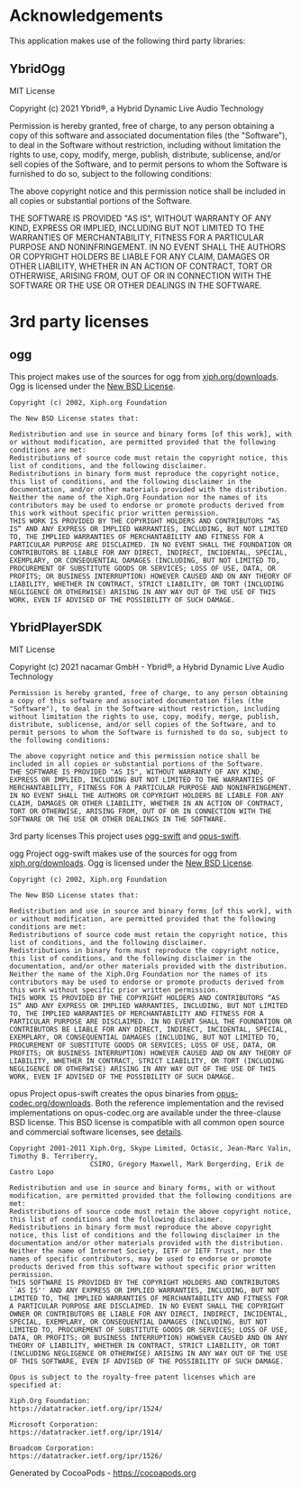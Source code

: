 # Acknowledgements
This application makes use of the following third party libraries:

## YbridOgg

MIT License

Copyright (c) 2021 Ybrid®, a Hybrid Dynamic Live Audio Technology

Permission is hereby granted, free of charge, to any person obtaining a copy
of this software and associated documentation files (the "Software"), to deal
in the Software without restriction, including without limitation the rights
to use, copy, modify, merge, publish, distribute, sublicense, and/or sell
copies of the Software, and to permit persons to whom the Software is
furnished to do so, subject to the following conditions:

The above copyright notice and this permission notice shall be included in all
copies or substantial portions of the Software.

THE SOFTWARE IS PROVIDED "AS IS", WITHOUT WARRANTY OF ANY KIND, EXPRESS OR
IMPLIED, INCLUDING BUT NOT LIMITED TO THE WARRANTIES OF MERCHANTABILITY,
FITNESS FOR A PARTICULAR PURPOSE AND NONINFRINGEMENT. IN NO EVENT SHALL THE
AUTHORS OR COPYRIGHT HOLDERS BE LIABLE FOR ANY CLAIM, DAMAGES OR OTHER
LIABILITY, WHETHER IN AN ACTION OF CONTRACT, TORT OR OTHERWISE, ARISING FROM,
OUT OF OR IN CONNECTION WITH THE SOFTWARE OR THE USE OR OTHER DEALINGS IN THE
SOFTWARE.

# 3rd party licenses
## ogg
This project makes use of the sources for ogg from [xiph.org/downloads](https://xiph.org/downloads/). 
Ogg is licensed under the [New BSD License](https://wiki.xiph.org/XiphWiki:Copyrights).

    Copyright (c) 2002, Xiph.org Foundation

    The New BSD License states that:

    Redistribution and use in source and binary forms [of this work], with or without modification, are permitted provided that the following conditions are met:
    Redistributions of source code must retain the copyright notice, this list of conditions, and the following disclaimer.
    Redistributions in binary form must reproduce the copyright notice, this list of conditions, and the following disclaimer in the documentation, and/or other materials provided with the distribution.
    Neither the name of the Xiph.Org Foundation nor the names of its contributors may be used to endorse or promote products derived from this work without specific prior written permission.
    THIS WORK IS PROVIDED BY THE COPYRIGHT HOLDERS AND CONTRIBUTORS “AS IS” AND ANY EXPRESS OR IMPLIED WARRANTIES, INCLUDING, BUT NOT LIMITED TO, THE IMPLIED WARRANTIES OF MERCHANTABILITY AND FITNESS FOR A PARTICULAR PURPOSE ARE DISCLAIMED. IN NO EVENT SHALL THE FOUNDATION OR CONTRIBUTORS BE LIABLE FOR ANY DIRECT, INDIRECT, INCIDENTAL, SPECIAL, EXEMPLARY, OR CONSEQUENTIAL DAMAGES (INCLUDING, BUT NOT LIMITED TO, PROCUREMENT OF SUBSTITUTE GOODS OR SERVICES; LOSS OF USE, DATA, OR PROFITS; OR BUSINESS INTERRUPTION) HOWEVER CAUSED AND ON ANY THEORY OF LIABILITY, WHETHER IN CONTRACT, STRICT LIABILITY, OR TORT (INCLUDING NEGLIGENCE OR OTHERWISE) ARISING IN ANY WAY OUT OF THE USE OF THIS WORK, EVEN IF ADVISED OF THE POSSIBILITY OF SUCH DAMAGE.



## YbridPlayerSDK

MIT License

Copyright (c) 2021 nacamar GmbH - Ybrid®, a Hybrid Dynamic Live Audio Technology

    Permission is hereby granted, free of charge, to any person obtaining a copy of this software and associated documentation files (the "Software"), to deal in the Software without restriction, including without limitation the rights to use, copy, modify, merge, publish, distribute, sublicense, and/or sell copies of the Software, and to permit persons to whom the Software is furnished to do so, subject to the following conditions:

    The above copyright notice and this permission notice shall be included in all copies or substantial portions of the Software.
    THE SOFTWARE IS PROVIDED "AS IS", WITHOUT WARRANTY OF ANY KIND, EXPRESS OR IMPLIED, INCLUDING BUT NOT LIMITED TO THE WARRANTIES OF MERCHANTABILITY, FITNESS FOR A PARTICULAR PURPOSE AND NONINFRINGEMENT. IN NO EVENT SHALL THE AUTHORS OR COPYRIGHT HOLDERS BE LIABLE FOR ANY CLAIM, DAMAGES OR OTHER LIABILITY, WHETHER IN AN ACTION OF CONTRACT, TORT OR OTHERWISE, ARISING FROM, OUT OF OR IN CONNECTION WITH THE SOFTWARE OR THE USE OR OTHER DEALINGS IN THE SOFTWARE.


3rd party licenses
This project uses [ogg-swift](https://github.com/ybrid/ogg-swift) and [opus-swift](https://github.com/ybrid/opus-swift).

ogg
Project ogg-swift makes use of the sources for ogg from [xiph.org/downloads](https://xiph.org/downloads/). 
Ogg is licensed under the [New BSD License](https://wiki.xiph.org/XiphWiki:Copyrights).

    Copyright (c) 2002, Xiph.org Foundation

    The New BSD License states that:

    Redistribution and use in source and binary forms [of this work], with or without modification, are permitted provided that the following conditions are met:
    Redistributions of source code must retain the copyright notice, this list of conditions, and the following disclaimer.
    Redistributions in binary form must reproduce the copyright notice, this list of conditions, and the following disclaimer in the documentation, and/or other materials provided with the distribution.
    Neither the name of the Xiph.Org Foundation nor the names of its contributors may be used to endorse or promote products derived from this work without specific prior written permission.
    THIS WORK IS PROVIDED BY THE COPYRIGHT HOLDERS AND CONTRIBUTORS “AS IS” AND ANY EXPRESS OR IMPLIED WARRANTIES, INCLUDING, BUT NOT LIMITED TO, THE IMPLIED WARRANTIES OF MERCHANTABILITY AND FITNESS FOR A PARTICULAR PURPOSE ARE DISCLAIMED. IN NO EVENT SHALL THE FOUNDATION OR CONTRIBUTORS BE LIABLE FOR ANY DIRECT, INDIRECT, INCIDENTAL, SPECIAL, EXEMPLARY, OR CONSEQUENTIAL DAMAGES (INCLUDING, BUT NOT LIMITED TO, PROCUREMENT OF SUBSTITUTE GOODS OR SERVICES; LOSS OF USE, DATA, OR PROFITS; OR BUSINESS INTERRUPTION) HOWEVER CAUSED AND ON ANY THEORY OF LIABILITY, WHETHER IN CONTRACT, STRICT LIABILITY, OR TORT (INCLUDING NEGLIGENCE OR OTHERWISE) ARISING IN ANY WAY OUT OF THE USE OF THIS WORK, EVEN IF ADVISED OF THE POSSIBILITY OF SUCH DAMAGE.

opus
Project opus-swift creates the opus binaries from [opus-codec.org/downloads](https://opus-codec.org/downloads/).
Both the reference implementation and the revised implementations on opus-codec.org are available under the three-clause BSD license. This BSD license is compatible with all common open source and commercial software licenses, see [details](https://opus-codec.org/license).

    Copyright 2001-2011 Xiph.Org, Skype Limited, Octasic, Jean-Marc Valin, Timothy B. Terriberry,
                        CSIRO, Gregory Maxwell, Mark Borgerding, Erik de Castro Lopo

    Redistribution and use in source and binary forms, with or without modification, are permitted provided that the following conditions are met:
    Redistributions of source code must retain the above copyright notice, this list of conditions and the following disclaimer.
    Redistributions in binary form must reproduce the above copyright notice, this list of conditions and the following disclaimer in the documentation and/or other materials provided with the distribution.
    Neither the name of Internet Society, IETF or IETF Trust, nor the names of specific contributors, may be used to endorse or promote products derived from this software without specific prior written permission.
    THIS SOFTWARE IS PROVIDED BY THE COPYRIGHT HOLDERS AND CONTRIBUTORS ``AS IS'' AND ANY EXPRESS OR IMPLIED WARRANTIES, INCLUDING, BUT NOT LIMITED TO, THE IMPLIED WARRANTIES OF MERCHANTABILITY AND FITNESS FOR A PARTICULAR PURPOSE ARE DISCLAIMED. IN NO EVENT SHALL THE COPYRIGHT OWNER OR CONTRIBUTORS BE LIABLE FOR ANY DIRECT, INDIRECT, INCIDENTAL, SPECIAL, EXEMPLARY, OR CONSEQUENTIAL DAMAGES (INCLUDING, BUT NOT LIMITED TO, PROCUREMENT OF SUBSTITUTE GOODS OR SERVICES; LOSS OF USE, DATA, OR PROFITS; OR BUSINESS INTERRUPTION) HOWEVER CAUSED AND ON ANY THEORY OF LIABILITY, WHETHER IN CONTRACT, STRICT LIABILITY, OR TORT (INCLUDING NEGLIGENCE OR OTHERWISE) ARISING IN ANY WAY OUT OF THE USE OF THIS SOFTWARE, EVEN IF ADVISED OF THE POSSIBILITY OF SUCH DAMAGE.

    Opus is subject to the royalty-free patent licenses which are specified at:

    Xiph.Org Foundation:
    https://datatracker.ietf.org/ipr/1524/

    Microsoft Corporation:
    https://datatracker.ietf.org/ipr/1914/

    Broadcom Corporation:
    https://datatracker.ietf.org/ipr/1526/  


Generated by CocoaPods - https://cocoapods.org
